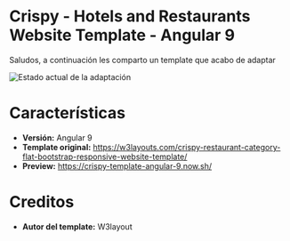 # Crispy - Hotels and Restaurants Website Template - Angular 9

Saludos, a continuación les comparto un template que acabo de adaptar 

![Estado actual de la adaptación](https://w3layouts.b-cdn.net/wp-content/uploads/2019/05/crispy.jpg)


# Características

 - **Versión:** Angular 9
 - **Template original:** https://w3layouts.com/crispy-restaurant-category-flat-bootstrap-responsive-website-template/
 - **Preview:** https://crispy-template-angular-9.now.sh/

 
# Creditos
- **Autor del template:** W3layout

